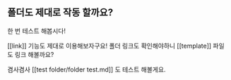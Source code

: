 ## 폴더도 제대로 작동 할까요?

한 번 테스트 해봅시다!

[[link]] 기능도 제대로 이용해보자구요!
폴더 링크도 확인해야하니 [[template]] 파일도 링크 해볼까요?

겸사겸사 [[test folder/folder test.md]] 도 테스트 해볼게요.

